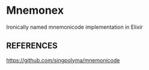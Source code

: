 # Mnemonex

Ironically named mnemonicode implementation in Elixir

## REFERENCES

https://github.com/singpolyma/mnemonicode
